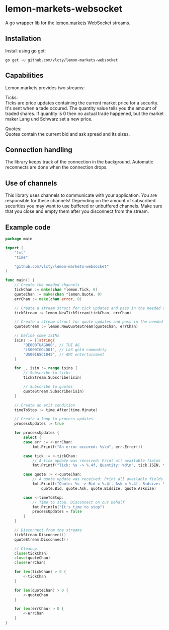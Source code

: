# lemon-markets-websocket

A go wrapper lib for the [lemon.markets](https://lemon.markets) WebSocket streams.

## Installation

Install using go get:

```
go get -u github.com/vlcty/lemon-markets-websocket
```

## Capabilities

Lemon.markets provides two streams:

Ticks:   
Ticks are price updates containing the current market price for a security. It's sent when a tade occured. The quantity value tells you the amount of traded shares. If quantity is 0 then no actual trade happened, but the market maker Lang und Schwarz set a new price.

Quotes:   
Quotes contain the current bid and ask spread and its sizes.

## Connection handling

The library keeps track of the connection in the background. Automatic reconnects are done when the connection drops.

## Use of channels

This library uses channels to communicate with your application. You are responsible for these channels! Depending on the amount of subscribed securities you may want to use buffered or unbuffered channels. Make sure that you close and empty them after you disconnect from the stream.

## Example code

```go
package main

import (
	"fmt"
	"time"

	"github.com/vlcty/lemon-markets-websocket"
)

func main() {
	// Create the needed channels
	tickChan := make(chan *lemon.Tick, 0)
	quoteChan := make(chan *lemon.Quote, 0)
	errChan := make(chan error, 0)

	// Create a stream struct for tick updates and pass in the needed channels
	tickStream := lemon.NewTickStream(tickChan, errChan)

	// Create a stream struct for quote updates and pass in the needed channels
	quoteStream := lemon.NewQuoteStream(quoteChan, errChan)

	// Define some ISINs
	isins := []string{
		"DE000TUAG000", // TUI AG
		"LS000IGOLD01", // L&S gold commodity
		"US00165C1045", // AMC entertainment
	}

	for _, isin := range isins {
		// Subscribe to ticks
		tickStream.Subscribe(isin)

		// Subscribe to quotes
		quoteStream.Subscribe(isin)
	}

	// Create an exit condition
	timeToStop := time.After(time.Minute)

	// Create a loop to process updates
	processUpdates := true

	for processUpdates {
		select {
		case err := <-errChan:
            fmt.Printf("An error occured: %s\n", err.Error())

		case tick := <-tickChan:
			// A tick update was received: Print all available fields
			fmt.Printf("Tick: %s -> %.4f, Quantity: %d\n", tick.ISIN, tick.Price, tick.Quantity)

		case quote := <-quoteChan:
			// A quote update was received: Print all available fields
			fmt.Printf("Quote: %s -> Bid = %.4f, Ask = %.4f, Bidsize: %d, Asksize: %d\n", quote.ISIN,
				quote.Bid, quote.Ask, quote.Bidsize, quote.Asksize)

		case <-timeToStop:
			// Time to stop. Disconnect on our behalf
			fmt.Println("It's time to stop")
			processUpdates = false
		}
	}

	// Disconnect from the streams
	tickStream.Disconnect()
	quoteStream.Disconnect()

	// Cleanup
	close(tickChan)
	close(quoteChan)
	close(errChan)

	for len(tickChan) > 0 {
		<-tickChan
	}

	for len(quoteChan) > 0 {
		<-quoteChan
	}

	for len(errChan) > 0 {
		<-errChan
	}
}
```
